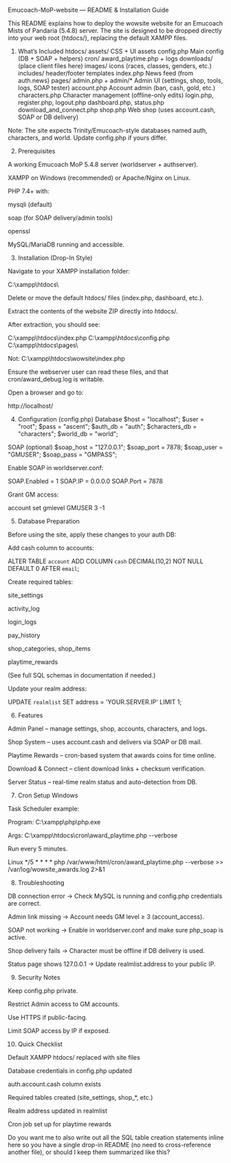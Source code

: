 Emucoach-MoP-website — README & Installation Guide

This README explains how to deploy the wowsite website for an Emucoach Mists of Pandaria (5.4.8) server.
The site is designed to be dropped directly into your web root (htdocs/), replacing the default XAMPP files.

1. What’s Included
htdocs/
  assets/                  CSS + UI assets
  config.php               Main config (DB + SOAP + helpers)
  cron/                    award_playtime.php + logs
  downloads/               (place client files here)
  images/                  icons (races, classes, genders, etc.)
  includes/                header/footer templates
  index.php                News feed (from auth.news)
  pages/
    admin.php + admin/*    Admin UI (settings, shop, tools, logs, SOAP tester)
    account.php            Account admin (ban, cash, gold, etc.)
    characters.php         Character management (offline-only edits)
    login.php, register.php, logout.php
    dashboard.php, status.php
    download_and_connect.php
    shop.php               Web shop (uses account.cash, SOAP or DB delivery)


Note: The site expects Trinity/Emucoach-style databases named auth, characters, and world. Update config.php if yours differ.

2. Prerequisites

A working Emucoach MoP 5.4.8 server (worldserver + authserver).

XAMPP on Windows (recommended) or Apache/Nginx on Linux.

PHP 7.4+ with:

mysqli (default)

soap (for SOAP delivery/admin tools)

openssl

MySQL/MariaDB running and accessible.

3. Installation (Drop-In Style)

Navigate to your XAMPP installation folder:

C:\xampp\htdocs\


Delete or move the default htdocs/ files (index.php, dashboard, etc.).

Extract the contents of the website ZIP directly into htdocs/.

After extraction, you should see:

C:\xampp\htdocs\index.php
C:\xampp\htdocs\config.php
C:\xampp\htdocs\pages\


Not: C:\xampp\htdocs\wowsite\index.php

Ensure the webserver user can read these files, and that cron/award_debug.log is writable.

Open a browser and go to:

http://localhost/

4. Configuration (config.php)
Database
$host = "localhost";
$user = "root";
$pass = "ascent";
$auth_db = "auth";
$characters_db = "characters";
$world_db = "world";

SOAP (optional)
$soap_host = "127.0.0.1";
$soap_port = 7878;
$soap_user = "GMUSER";
$soap_pass = "GMPASS";


Enable SOAP in worldserver.conf:

SOAP.Enabled = 1
SOAP.IP = 0.0.0.0
SOAP.Port = 7878


Grant GM access:

account set gmlevel GMUSER 3 -1

5. Database Preparation

Before using the site, apply these changes to your auth DB:

Add cash column to accounts:

ALTER TABLE `account`
  ADD COLUMN `cash` DECIMAL(10,2) NOT NULL DEFAULT 0 AFTER `email`;


Create required tables:

site_settings

activity_log

login_logs

pay_history

shop_categories, shop_items

playtime_rewards

(See full SQL schemas in documentation if needed.)

Update your realm address:

UPDATE `realmlist` SET address = 'YOUR.SERVER.IP' LIMIT 1;

6. Features

Admin Panel – manage settings, shop, accounts, characters, and logs.

Shop System – uses account.cash and delivers via SOAP or DB mail.

Playtime Rewards – cron-based system that awards coins for time online.

Download & Connect – client download links + checksum verification.

Server Status – real-time realm status and auto-detection from DB.

7. Cron Setup
Windows

Task Scheduler example:

Program: C:\xampp\php\php.exe

Args: C:\xampp\htdocs\cron\award_playtime.php --verbose

Run every 5 minutes.

Linux
*/5 * * * * php /var/www/html/cron/award_playtime.php --verbose >> /var/log/wowsite_awards.log 2>&1

8. Troubleshooting

DB connection error → Check MySQL is running and config.php credentials are correct.

Admin link missing → Account needs GM level ≥ 3 (account_access).

SOAP not working → Enable in worldserver.conf and make sure php_soap is active.

Shop delivery fails → Character must be offline if DB delivery is used.

Status page shows 127.0.0.1 → Update realmlist.address to your public IP.

9. Security Notes

Keep config.php private.

Restrict Admin access to GM accounts.

Use HTTPS if public-facing.

Limit SOAP access by IP if exposed.

10. Quick Checklist

 Default XAMPP htdocs/ replaced with site files

 Database credentials in config.php updated

 auth.account.cash column exists

 Required tables created (site_settings, shop_*, etc.)

 Realm address updated in realmlist

 Cron job set up for playtime rewards

Do you want me to also write out all the SQL table creation statements inline here so you have a single drop-in README (no need to cross-reference another file), or should I keep them summarized like this?